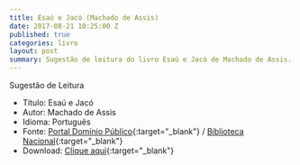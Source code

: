 ```yaml
---
title: Esaú e Jacó (Machado de Assis)
date: 2017-08-21 10:25:00 Z
published: true
categories: livro
layout: post
summary: Sugestão de leitura do livro Esaú e Jacó de Machado de Assis.
---
```


Sugestão de Leitura

* Título: Esaú e Jacó
* Autor: Machado de Assis
* Idioma: Português
* Fonte: [Portal Domínio Público][PDP]{:target="_blank"} <i class="fa fa-external-link" aria-hidden="true"></i> / [Biblioteca Nacional][BN]{:target="_blank"} <i class="fa fa-external-link" aria-hidden="true"></i>
* Download: [Clique aqui][DOWNLOAD]{:target="_blank"} <i class="fa fa-external-link" aria-hidden="true"></i>

[DOWNLOAD]: http://www.dominiopublico.gov.br/pesquisa/DetalheObraForm.do?select_action=&co_obra=2042
[PDP]: http://www.dominiopublico.gov.br
[BN]: https://www.bn.gov.br/
